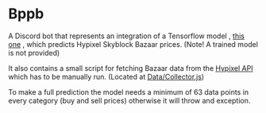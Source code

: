 # Bppb

A Discord bot that represents an integration of a Tensorflow model , [this one](https://github.com/BananaFructa/BazaarPredictionModel) , which predicts Hypixel Skyblock Bazaar prices. (Note! A trained model is not provided)

It also contains a small script for fetching Bazaar data from the [Hypixel API](https://api.hypixel.net/) which has to be manually run. (Located at [Data/Collector.js](https://github.com/BananaFructa/Bppb/blob/main/Data/Collector.js))

To make a full prediction the model needs a minimum of 63 data points in every category (buy and sell prices) otherwise it will throw and exception.
